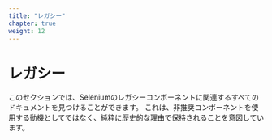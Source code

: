 ```yaml
---
title: "レガシー"
chapter: true
weight: 12
---
```



# レガシー

このセクションでは、Seleniumのレガシーコンポーネントに関連するすべてのドキュメントを見つけることができます。
これは、非推奨コンポーネントを使用する動機としてではなく、純粋に歴史的な理由で保持されることを意図しています。
